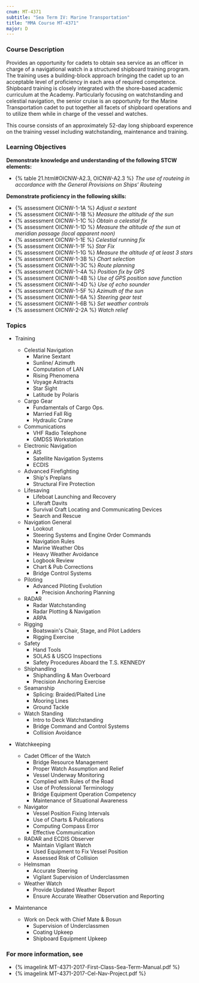 ```yaml
---
cnum: MT-4371
subtitle: "Sea Term IV: Marine Transportation"
title: "MMA Course MT-4371"
major: D
---
```


### Course Description

Provides an opportunity for cadets to obtain sea service as an officer in charge of a navigational watch in a structured shipboard training program. The training uses a building-block approach bringing the cadet up to an acceptable level of proficiency in each area of required competence. Shipboard training is closely integrated with the shore-based academic curriculum at the Academy. Particularly focusing on watchstanding and celestial navigation, the senior cruise is an opportunity for the Marine Transportation cadet to put together all facets of shipboard operations and to utilize them while in charge of the vessel and watches.

This course consists of an approximately 52-day long shipboard experence on the training vessel including watchstanding, maintenance and training.


### Learning Objectives

**Demonstrate knowledge and understanding of the following STCW elements:**

* {% table 21.html#OICNW-A2.3, OICNW-A2.3 %} *The use of routeing in accordance with the General Provisions on Ships’ Routeing*

**Demonstrate proficiency in the following skills:**

* {% assessment OICNW-1-1A %} *Adjust a sextant*
* {% assessment OICNW-1-1B %} *Measure the altitude of the sun*
* {% assessment OICNW-1-1C %} *Obtain a celestial fix*
* {% assessment OICNW-1-1D %} *Measure the altitude of the sun at meridian passage (local apparent noon)*
* {% assessment OICNW-1-1E %} *Celestial running fix*
* {% assessment OICNW-1-1F %} *Star Fix*
* {% assessment OICNW-1-1G %} *Measure the altitude of at least 3 stars*
* {% assessment OICNW-1-3B %} *Chart selection*
* {% assessment OICNW-1-3C %} *Route planning*
* {% assessment OICNW-1-4A %} *Position fix by GPS*
* {% assessment OICNW-1-4B %} *Use of GPS position save function*
* {% assessment OICNW-1-4D %} *Use of echo sounder*
* {% assessment OICNW-1-5F %} *Azimuth of the sun*
* {% assessment OICNW-1-6A %} *Steering gear test*
* {% assessment OICNW-1-6B %} *Set weather controls*
* {% assessment OICNW-2-2A %} *Watch relief*

### Topics

* Training
	* Celestial Navigation
		* Marine Sextant
		* Sunline/ Azimuth
		* Computation of LAN
		* Rising Phenomena
		* Voyage Astracts
		* Star Sight
		* Latitude by Polaris
	* Cargo Gear
		* Fundamentals of Cargo Ops.
		* Married Fall Rig
		* Hydraulic Crane
	* Communications
		* VHF Radio Telephone
		* GMDSS Workstation
	* Electronic Navigation
		* AIS
		* Satellite Navigation Systems
		* ECDIS
	* Advanced Firefighting
		* Ship's Preplans
		* Structural Fire Protection
	* Lifesaving
		* Lifeboat Launching and Recovery
		* Liferaft Davits
		* Survival Craft Locating and Communicating Devices
		* Search and Rescue		
	* Navigation General
		* Lookout
		* Steering Systems and Engine Order Commands
		* Navigation Rules
		* Marine Weather Obs
		* Heavy Weather Avoidance
		* Logbook Review
		* Chart & Pub Corrections
		* Bridge Control Systems
	* Piloting
		* Advanced Piloting Evolution
			* Precision Anchoring Planning
	* RADAR
		* Radar Watchstanding
		* Radar Plotting & Navigation
		* ARPA
	* Rigging
		* Boatswain's Chair, Stage, and Pilot Ladders
		* Rigging Exercise
	* Safety
		* Hand Tools
		* SOLAS & USCG Inspections
		* Safety Procedures Aboard the T.S. KENNEDY
	* Shiphandling
		* Shiphandling & Man Overboard
		* Precision Anchoring Exercise
	* Seamanship
		* Splicing: Braided/Plaited Line
		* Mooring Lines
		* Ground Tackle
	* Watch Standing
		* Intro to Deck Watchstanding
		* Bridge Command and Control Systems
		* Collision Avoidance

* Watchkeeping
	* Cadet Officer of the Watch
		* Bridge Resource Management
		* Proper Watch Assumption and Relief
		* Vessel Underway Monitoring
		* Complied with Rules of the Road
		* Use of Professional Terminology
		* Bridge Equipment Operation Competency
		* Maintenance of Situational Awareness
	* Navigator
		* Vessel Position Fixing Intervals
		* Use of Charts & Publications
		* Computing Compass Error
		* Effective Communication
	* RADAR and ECDIS Observer
		* Maintain Vigilant Watch
		* Used Equipment to Fix Vessel Position
		* Assessed Risk of Collision
	* Helmsman
		* Accurate Steering
		* Vigilant Supervision of Underclassmen
	* Weather Watch
		* Provide Updated Weather Report
		* Ensure Accurate Weather Observation and Reporting

* Maintenance
	* Work on Deck with Chief Mate & Bosun
		* Supervision of Underclassmen
		* Coating Upkeep
		* Shipboard Equipment Upkeep


### For more information, see 

* {% imagelink MT-4371-2017-First-Class-Sea-Term-Manual.pdf %} 
* {% imagelink MT-4371-2017-Cel-Nav-Project.pdf %} 



